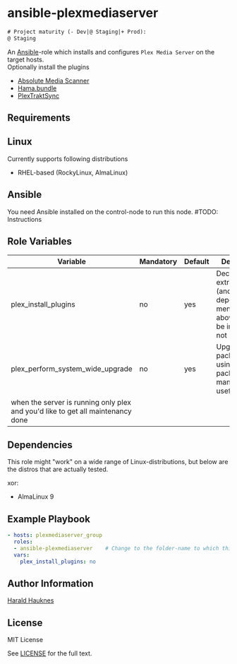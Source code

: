 ansible-plexmediaserver
=======================
```diff
# Project maturity (- Dev|@ Staging|+ Prod):
@ Staging
```

An [Ansible](https://www.ansible.com/)-role which installs and configures `Plex Media Server` on the target hosts.  
Optionally install the plugins  
- [Absolute Media Scanner](https://github.com/ZeroQI/Absolute-Series-Scanner)
- [Hama.bundle](https://github.com/ZeroQI/Hama.bundle)
- [PlexTraktSync](https://github.com/Taxel/PlexTraktSync)


Requirements
------------

## Linux
Currently supports following distributions  
- RHEL-based (RockyLinux, AlmaLinux)

## Ansible
You need Ansible installed on the control-node to run this node. #TODO: Instructions


Role Variables
--------------
| Variable                          | Mandatory | Default   | Description |
| --------------------------------- | --------- | --------- | ----------- |
| plex_install_plugins              | no        | yes       | Decides if the extra plugins (and dependencies) mentioned above should be installed or not |
| plex_perform_system_wide_upgrade  | no        | yes       | Upgrades 'all' packages using the package-manager, useful
when the server is running only plex and you'd like to get all maintenancy done |


Dependencies
------------
This role might "work" on a wide range of Linux-distributions, but below are the distros that are actually tested.

xor:
  - AlmaLinux 9


Example Playbook
----------------
```yaml
- hosts: plexmediaserver_group
  roles:
  - ansible-plexmediaserver    # Change to the folder-name to which this Git-checkout resides
  vars:
    plex_install_plugins: no
```

Author Information
------------------

[Harald Hauknes](https://github.com/harahauk)

License
-------

MIT License

See [LICENSE](./LICENSE) for the full text.
